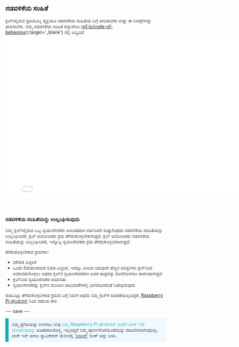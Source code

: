 ## ನಡವಳಿಕೆಯ ಸಂಹಿತೆ

ಕ್ಲಬ್‌ನಲ್ಲಿರುವ ಪ್ರತಿಯೊಬ್ಬ ವ್ಯಕ್ತಿಯೂ ನಡವಳಿಕೆಯ ಸಂಹಿತೆಯ ಬಗ್ಗೆ ತಿಳಿದಿರಬೇಕು ಮತ್ತು ಈ ನಿರೀಕ್ಷೆಗಳನ್ನು ಪಾಲಿಸಬೇಕು. ನಮ್ಮ ನಡವಳಿಕೆಯ ಸಂಹಿತೆ ದಸ್ತಾವೇಜು [rpf.io/code-of-behaviour](http://rpf.io/code-of-behaviour){:target='_blank'} ನಲ್ಲಿ ಲಭ್ಯವಿದೆ

<embed src="images/Raspberry_Pi_Foundation-safeguarding-code-of-behaviour.pdf" width="790" height="500" 
 type="application/pdf">
  </p> 
  
  <p spaces-before="0">
    <br>
  </p>
<h3 spaces-before="0">
  ನಡವಳಿಕೆಯ ಸಂಹಿತೆಯನ್ನು ಉಲ್ಲಂಘಿಸುವುದು
</h3>

<p spaces-before="0">
  ನಿಮ್ಮ ಕ್ಲಬ್‌ನಲ್ಲಿರುವ ಒಬ್ಬ ಸ್ವಯಂಸೇವಕರು ಅನುಚಿತವಾಗಿ ವರ್ತಿಸಿದರೆ ಮತ್ತು/ಅಥವಾ ನಡವಳಿಕೆಯ ಸಂಹಿತೆಯನ್ನು ಉಲ್ಲಂಘಿಸಿದರೆ, ಕ್ಲಬ್ ಆಯೋಜಕರು ಕ್ರಮ ತೆಗೆದುಕೊಳ್ಳಬೇಕಾಗುತ್ತದೆ. ಕ್ಲಬ್ ಆಯೋಜಕರು ನಡವಳಿಕೆಯ ಸಂಹಿತೆಯನ್ನು ಉಲ್ಲಂಘಿಸಿದರೆ, ಇನ್ನೊಬ್ಬ ಸ್ವಯಂಸೇವಕರು ಕ್ರಮ ತೆಗೆದುಕೊಳ್ಳಬೇಕಾಗುತ್ತದೆ.
</p>

<p spaces-before="0">
  ತೆಗೆದುಕೊಳ್ಳಬೇಕಾದ ಕ್ರಮಗಳು:
</p>

<ul>
  <li>
    ಮೌಖಿಕ ಎಚ್ಚರಿಕೆ
  </li>
  <li>
    ಒಂದು ಔಪಚಾರಿಕವಾದ ಲಿಖಿತ ಎಚ್ಚರಿಕೆ, ಇದಕ್ಕೂ ಮೀರಿದ ಯಾವುದೇ ಹೆಚ್ಚಿನ ಅಶಿಸ್ತುಗಳು ಕ್ಲಬ್‌ನಿಂದ ಅಮಾನತುಗೊಳ್ಳಲು ಅಥವಾ ಕ್ಲಬ್‌ನ ಸ್ವಯಂಸೇವಕರಾಗಿ ಅವರ ಪಾತ್ರವನ್ನು ಕೊನೆಗೊಳಿಸಲು ಕಾರಣವಾಗುತ್ತವೆ
  </li>
  <li>
    ಕ್ಲಬ್‌ನಿಂದ ಸ್ವಯಂಸೇವಕರ ಅಮಾನತು
  </li>
  <li>
    ಸ್ವಯಂಸೇವಕರನ್ನು ಕ್ಲಬ್‌ನ ಮುಂದಿನ ಚಟುವಟಿಕೆಗಳಲ್ಲಿ ಭಾಗವಹಿಸದಂತೆ ನಿಷೇಧಿಸುವುದು
  </li>
</ul>

<p spaces-before="0">
  ದಯವಿಟ್ಟು ತೆಗೆದುಕೊಳ್ಳಬೇಕಾದ ಕ್ರಮದ ಬಗ್ಗೆ ನಿಮಗೆ ಅಥವಾ ನಿಮ್ಮ ಕ್ಲಬ್‌ಗೆ ಖಚಿತತೆಯಿಲ್ಲದಿದ್ದರೆ, <a href="mailto:safeguarding@raspberrypi.org">Raspberry Pi ಫೌಂಡೇಶನ್</a> ನಿಂದ ಸಹಾಯ ಕೇಳಿ.
</p>

<p spaces-before="0">
  --- save ---
</p>

<p style="border-left: solid; border-width:10px; border-color: #0faeb0; background-color: aliceblue; padding: 10px;">
ನಿಮ್ಮ ಪ್ರಗತಿಯನ್ನು ಉಳಿಸಲು ನೀವು <span style="color: #0faeb0"> ನಿಮ್ಮ Raspberry Pi ಫೌಂಡೇಶನ್ ಖಾತೆಗೆ ಲಾಗ್ ಇನ್ ಮಾಡಿರುವುದನ್ನು</span> ಖಚಿತಪಡಿಸಿಕೊಳ್ಳಿ, ಇಲ್ಲದಿದ್ದರೆ ನಿಮ್ಮ ಪೂರ್ಣಗೊಳಿಸುವಿಕೆಯನ್ನು ದಾಖಲಿಸಲಾಗುವುದಿಲ್ಲ. ಲಾಗ್ ಇನ್ ಆಗಲು ನ್ಯಾವಿಗೇಶನ್ ಮೆನುನಲ್ಲಿ <a href="https://my.raspberrypi.org/login">'ಲಾಗಿನ್'</a> ಲಿಂಕ್ ಅನ್ನು ಬಳಸಿ.
</p>
